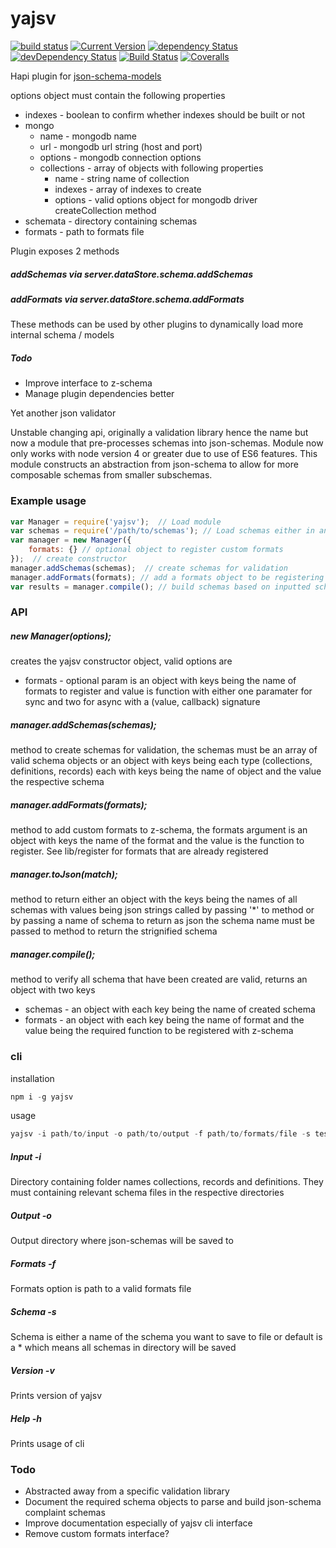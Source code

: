 # yajsv 
[![build status](https://travis-ci.org/simon-p-r/yajsv.svg?branch=master)](https://travis-ci.org/simon-p-r/yajsv)
[![Current Version](https://img.shields.io/npm/v/yajsv.svg?maxAge=1000)](https://www.npmjs.org/package/yajsv)
[![dependency Status](https://img.shields.io/david/simon-p-r/yajsv.svg?maxAge=1000)](https://david-dm.org/simon-p-r/yajsv)
[![devDependency Status](https://img.shields.io/david/dev/simon-p-r/yajsv.svg?maxAge=1000)](https://david-dm.org/simon-p-r/yajsv)
[![Build Status](https://travis-ci.org/simon-p-r/yajsv.svg?branch=master)](https://travis-ci.org/simon-p-r/yajsv)
[![Coveralls](https://img.shields.io/coveralls/simon-p-r/yajsv.svg?maxAge=1000)](https://coveralls.io/github/simon-p-r/yajsv)

Hapi plugin for [json-schema-models](https://github.com/simon-p-r/json-schema-models)



options object must contain the following properties
+ indexes - boolean to confirm whether indexes should be built or not
+ mongo
   + name - mongodb name
   + url - mongodb url string (host and port)
   + options - mongodb connection options
   + collections - array of objects with following properties
       + name - string name of collection
       + indexes - array of indexes to create
       + options - valid options object for mongodb driver createCollection method
+ schemata - directory containing schemas
+ formats - path to formats file

Plugin exposes 2 methods

##### addSchemas via server.dataStore.schema.addSchemas

##### addFormats via server.dataStore.schema.addFormats

These methods can be used by other plugins to dynamically load more internal schema / models

##### Todo

+ Improve interface to z-schema
+ Manage plugin dependencies better

Yet another json validator

Unstable changing api, originally a validation library hence the name but now a module that pre-processes schemas into json-schemas.  Module now only works with node version 4 or greater due to use of ES6 features.  This module constructs an abstraction from json-schema to allow for more composable schemas from smaller subschemas.

### Example usage

```js
var Manager = require('yajsv');  // Load module
var schemas = require('/path/to/schemas'); // Load schemas either in an array or object sets
var manager = new Manager({
    formats: {} // optional object to register custom formats
});  // create constructor
manager.addSchemas(schemas);  // create schemas for validation
manager.addFormats(formats); // add a formats object to be registering with z-schema
var results = manager.compile(); // build schemas based on inputted schemas

```

### API

##### new Manager(options);

creates the yajsv constructor object, valid options are
+ formats - optional param is an object with keys being the name of formats to
register and value is function with either one paramater for sync and two
for async with a (value, callback) signature


##### manager.addSchemas(schemas);

method to create schemas for validation, the schemas must be an array of valid schema objects or an object with keys being each type (collections, definitions, records) each with keys being the name of object and the value the respective schema  

##### manager.addFormats(formats);

method to add custom formats to z-schema, the formats argument is an object with keys the name of the format and the value is the function to register.  See lib/register for formats that are already registered

##### manager.toJson(match);

method to return either an object with the keys being the names of all schemas with values being json strings called by passing '*' to method or by passing a name of schema to return as json the schema name must be passed to method to return the strignified schema

##### manager.compile();

method to verify all schema that have been created are valid, returns an object with two keys
+  schemas - an object with each key being the name of created schema
+  formats - an object with each key being the name of format and the value being the required function to be registered with z-schema

### cli

installation
````js
npm i -g yajsv
````

usage

````js
yajsv -i path/to/input -o path/to/output -f path/to/formats/file -s testSchema
````

##### Input -i
Directory containing folder names collections, records and definitions.  They must containing relevant schema files in the respective directories

##### Output -o
Output directory where json-schemas will be saved to

##### Formats -f
Formats option is path to a valid formats file

##### Schema -s
Schema is either a name of the schema you want to save to file or default is a * which means all schemas in directory will be saved

##### Version -v
Prints version of yajsv

##### Help -h
Prints usage of cli





### Todo

+ Abstracted away from a specific validation library
+ Document the required schema objects to parse and build json-schema complaint schemas
+ Improve documentation especially of yajsv cli interface
+ Remove custom formats interface?
